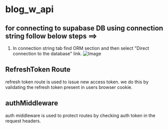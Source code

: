 # blog_w_api
## for connecting to supabase DB using connection string follow below steps ==>

1. In connection string tab find ORM section and then select "Direct connection to the database" link.
![Image](https://github.com/user-attachments/assets/a974a0ee-9e1a-4d99-914e-a7491489251d)

## RefreshToken Route
refresh token route is used to issue new access token. we do this by validating the refresh token present in users browser cookie.

## authMiddleware
auth middleware is used to protect routes by checking auth token in the request headers.
